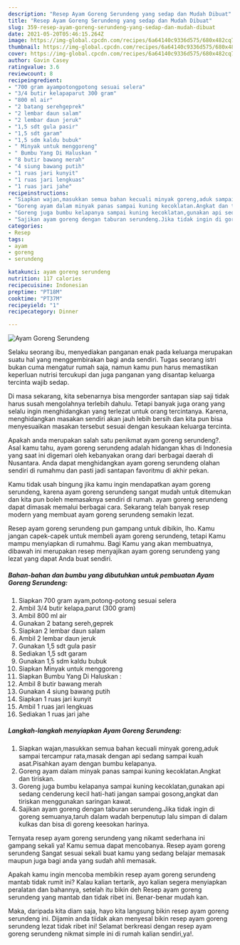 ```yaml
---
description: "Resep Ayam Goreng Serundeng yang sedap dan Mudah Dibuat"
title: "Resep Ayam Goreng Serundeng yang sedap dan Mudah Dibuat"
slug: 359-resep-ayam-goreng-serundeng-yang-sedap-dan-mudah-dibuat
date: 2021-05-20T05:46:15.264Z
image: https://img-global.cpcdn.com/recipes/6a64140c9336d575/680x482cq70/ayam-goreng-serundeng-foto-resep-utama.jpg
thumbnail: https://img-global.cpcdn.com/recipes/6a64140c9336d575/680x482cq70/ayam-goreng-serundeng-foto-resep-utama.jpg
cover: https://img-global.cpcdn.com/recipes/6a64140c9336d575/680x482cq70/ayam-goreng-serundeng-foto-resep-utama.jpg
author: Gavin Casey
ratingvalue: 3.6
reviewcount: 8
recipeingredient:
- "700 gram ayampotongpotong sesuai selera"
- "3/4 butir kelapaparut 300 gram"
- "800 ml air"
- "2 batang serehgeprek"
- "2 lembar daun salam"
- "2 lembar daun jeruk"
- "1,5 sdt gula pasir"
- "1,5 sdt garam"
- "1,5 sdm kaldu bubuk"
- " Minyak untuk menggoreng"
- " Bumbu Yang Di Haluskan "
- "8 butir bawang merah"
- "4 siung bawang putih"
- "1 ruas jari kunyit"
- "1 ruas jari lengkuas"
- "1 ruas jari jahe"
recipeinstructions:
- "Siapkan wajan,masukkan semua bahan kecuali minyak goreng,aduk sampai tercampur rata,masak dengan api sedang sampai kuah asat.Pisahkan ayam dengan bumbu kelapanya."
- "Goreng ayam dalam minyak panas sampai kuning kecoklatan.Angkat dan tiriskan."
- "Goreng juga bumbu kelapanya sampai kuning kecoklatan,gunakan api sedang cenderung kecil hati-hati jangan sampai gosong,angkat dan tiriskan menggunakan saringan kawat."
- "Sajikan ayam goreng dengan taburan serundeng.Jika tidak ingin di goreng semuanya,taruh dalam wadah berpenutup lalu simpan di dalam kulkas dan bisa di goreng keesokan harinya."
categories:
- Resep
tags:
- ayam
- goreng
- serundeng

katakunci: ayam goreng serundeng 
nutrition: 117 calories
recipecuisine: Indonesian
preptime: "PT18M"
cooktime: "PT37M"
recipeyield: "1"
recipecategory: Dinner

---
```



![Ayam Goreng Serundeng](https://img-global.cpcdn.com/recipes/6a64140c9336d575/680x482cq70/ayam-goreng-serundeng-foto-resep-utama.jpg)

Selaku seorang ibu, menyediakan panganan enak pada keluarga merupakan suatu hal yang menggembirakan bagi anda sendiri. Tugas seorang istri bukan cuma mengatur rumah saja, namun kamu pun harus memastikan keperluan nutrisi tercukupi dan juga panganan yang disantap keluarga tercinta wajib sedap.

Di masa  sekarang, kita sebenarnya bisa mengorder santapan siap saji tidak harus susah mengolahnya terlebih dahulu. Tetapi banyak juga orang yang selalu ingin menghidangkan yang terlezat untuk orang tercintanya. Karena, menghidangkan masakan sendiri akan jauh lebih bersih dan kita pun bisa menyesuaikan masakan tersebut sesuai dengan kesukaan keluarga tercinta. 



Apakah anda merupakan salah satu penikmat ayam goreng serundeng?. Asal kamu tahu, ayam goreng serundeng adalah hidangan khas di Indonesia yang saat ini digemari oleh kebanyakan orang dari berbagai daerah di Nusantara. Anda dapat menghidangkan ayam goreng serundeng olahan sendiri di rumahmu dan pasti jadi santapan favoritmu di akhir pekan.

Kamu tidak usah bingung jika kamu ingin mendapatkan ayam goreng serundeng, karena ayam goreng serundeng sangat mudah untuk ditemukan dan kita pun boleh memasaknya sendiri di rumah. ayam goreng serundeng dapat dimasak memalui berbagai cara. Sekarang telah banyak resep modern yang membuat ayam goreng serundeng semakin lezat.

Resep ayam goreng serundeng pun gampang untuk dibikin, lho. Kamu jangan capek-capek untuk membeli ayam goreng serundeng, tetapi Kamu mampu menyiapkan di rumahmu. Bagi Kamu yang akan membuatnya, dibawah ini merupakan resep menyajikan ayam goreng serundeng yang lezat yang dapat Anda buat sendiri.

<!--inarticleads1-->

##### Bahan-bahan dan bumbu yang dibutuhkan untuk pembuatan Ayam Goreng Serundeng:

1. Siapkan 700 gram ayam,potong-potong sesuai selera
1. Ambil 3/4 butir kelapa,parut (300 gram)
1. Ambil 800 ml air
1. Gunakan 2 batang sereh,geprek
1. Siapkan 2 lembar daun salam
1. Ambil 2 lembar daun jeruk
1. Gunakan 1,5 sdt gula pasir
1. Sediakan 1,5 sdt garam
1. Gunakan 1,5 sdm kaldu bubuk
1. Siapkan  Minyak untuk menggoreng
1. Siapkan  Bumbu Yang Di Haluskan :
1. Ambil 8 butir bawang merah
1. Gunakan 4 siung bawang putih
1. Siapkan 1 ruas jari kunyit
1. Ambil 1 ruas jari lengkuas
1. Sediakan 1 ruas jari jahe




<!--inarticleads2-->

##### Langkah-langkah menyiapkan Ayam Goreng Serundeng:

1. Siapkan wajan,masukkan semua bahan kecuali minyak goreng,aduk sampai tercampur rata,masak dengan api sedang sampai kuah asat.Pisahkan ayam dengan bumbu kelapanya.
1. Goreng ayam dalam minyak panas sampai kuning kecoklatan.Angkat dan tiriskan.
1. Goreng juga bumbu kelapanya sampai kuning kecoklatan,gunakan api sedang cenderung kecil hati-hati jangan sampai gosong,angkat dan tiriskan menggunakan saringan kawat.
1. Sajikan ayam goreng dengan taburan serundeng.Jika tidak ingin di goreng semuanya,taruh dalam wadah berpenutup lalu simpan di dalam kulkas dan bisa di goreng keesokan harinya.




Ternyata resep ayam goreng serundeng yang nikamt sederhana ini gampang sekali ya! Kamu semua dapat mencobanya. Resep ayam goreng serundeng Sangat sesuai sekali buat kamu yang sedang belajar memasak maupun juga bagi anda yang sudah ahli memasak.

Apakah kamu ingin mencoba membikin resep ayam goreng serundeng mantab tidak rumit ini? Kalau kalian tertarik, ayo kalian segera menyiapkan peralatan dan bahannya, setelah itu bikin deh Resep ayam goreng serundeng yang mantab dan tidak ribet ini. Benar-benar mudah kan. 

Maka, daripada kita diam saja, hayo kita langsung bikin resep ayam goreng serundeng ini. Dijamin anda tiidak akan menyesal bikin resep ayam goreng serundeng lezat tidak ribet ini! Selamat berkreasi dengan resep ayam goreng serundeng nikmat simple ini di rumah kalian sendiri,ya!.

